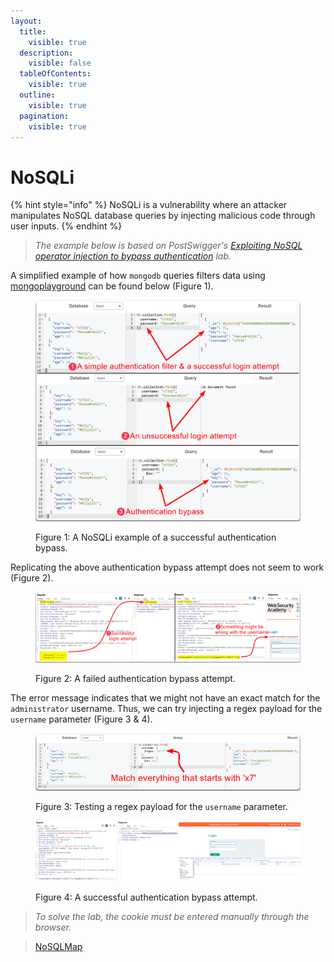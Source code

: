 ```yaml
---
layout:
  title:
    visible: true
  description:
    visible: false
  tableOfContents:
    visible: true
  outline:
    visible: true
  pagination:
    visible: true
---
```


# NoSQLi

{% hint style="info" %}
NoSQLi is a vulnerability where an attacker manipulates NoSQL database queries by injecting malicious code through user inputs.
{% endhint %}

> _The example below is based on PostSwigger's_ [_Exploiting NoSQL operator injection to bypass authentication_](https://portswigger.net/web-security/nosql-injection/lab-nosql-injection-bypass-authentication) _lab._

A simplified example of how `mongodb` queries filters data using [mongoplayground](https://mongoplayground.net/) can be found below (Figure 1).

<figure><img src="../../../../.gitbook/assets/web_nosqli_1.png" alt=""><figcaption><p>Figure 1: A NoSQLi example of a successful authentication bypass.</p></figcaption></figure>

Replicating the above authentication bypass attempt does not seem to work (Figure 2).

<figure><img src="../../../../.gitbook/assets/web_nosqli_2.png" alt=""><figcaption><p>Figure 2: A failed authentication bypass attempt.</p></figcaption></figure>

The error message indicates that we might not have an exact match for the `administrator` username. Thus, we can try injecting a regex payload for the `username` parameter (Figure 3 & 4).

<figure><img src="../../../../.gitbook/assets/web_nosqli_5.png" alt=""><figcaption><p>Figure 3: Testing a regex payload for the <code>username</code> parameter.</p></figcaption></figure>

<figure><img src="../../../../.gitbook/assets/web_nosqli_3.png" alt=""><figcaption><p>Figure 4: A successful authentication bypass attempt.</p></figcaption></figure>

> _To solve the lab, the cookie must be entered manually through the browser._

> [NoSQLMap](https://github.com/codingo/NoSQLMap)
